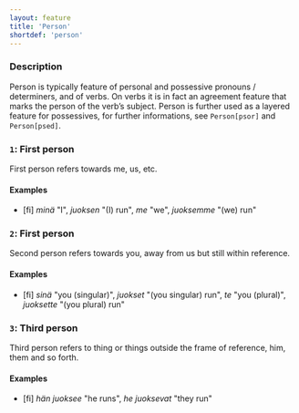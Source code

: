 ```yaml
---
layout: feature
title: 'Person'
shortdef: 'person'
---
```


### Description

Person is typically feature of personal and possessive pronouns / determiners,
and of verbs. On verbs it is in fact an agreement feature that marks the person
of the verb’s subject. Person is further used as a layered feature for
possessives, for further informations, see `Person[psor]` and `Person[psed]`.

### `1`: First person

First person refers towards me, us, etc.

#### Examples

* [fi] _minä_ "I", _juoksen_ "(I) run", _me_ "we", _juoksemme_ "(we) run"

### `2`: First person

Second person refers towards you, away from us but still within reference.

#### Examples

* [fi] _sinä_ "you (singular)", _juokset_ "(you singular) run",
  _te_ "you (plural)", _juoksette_ "(you plural) run"

### `3`: Third person

Third person refers to thing or things outside the frame of reference, him, 
them and so forth.

#### Examples

* [fi] _hän juoksee_ "he runs", _he juoksevat_ "they run"
